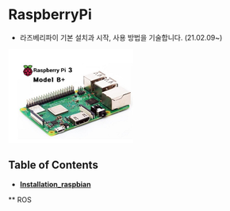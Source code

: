 # RaspberryPi

- 라즈베리파이 기본 설치과 시작, 사용 방법을 기술합니다. (21.02.09~)

<img src = "./images/raspberrypi_model.jpg" width="50%">

## Table of Contents
* **[Installation_raspbian](docs/setup.md)**

** ROS
